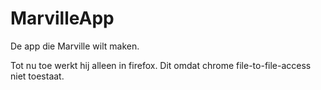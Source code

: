 # MarvilleApp
De app die Marville wilt maken.

Tot nu toe werkt hij alleen in firefox. Dit omdat chrome file-to-file-access niet toestaat. 
